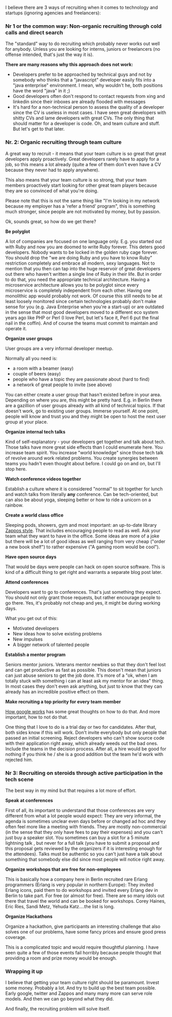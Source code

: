 I believe there are 3 ways of recruiting when it comes to technology and startups (ignoring agencies and freelancers):

### Nr 1 or the common way: Non-organic recruiting through cold calls and direct search

The "standard" way to do recruiting which probably never works out well for anybody.
Unless you are looking for interns, juniors or freelancers (no offense intended, that's just the way it is).

__There are many reasons why this approach does not work:__

- Developers prefer to be approached by technical guys and not by somebody who thinks that a "javascript" developer easily fits into a "java enterprise" environment.
I mean, why wouldn't he, both positions have the word "java" in it ;)
- Good developers often don't respond to contact requests from xing and linkedin since their inboxes are already flooded with messages
- It's hard for a non-technical person to assess the quality of a developer since the CV is useless in most cases.
I have seen great developers with shitty CVs and lame developers with great CVs. The only thing that should matter for a developer is code.
Oh, and team culture and stuff. But let's get to that later.

### Nr. 2: Organic recruiting through team culture

A great way to recruit - it means that your team culture is so great that great developers apply proactively. Great developers rarely have to apply for a job, so this means a lot already (quite a few of them don't even have a CV because they never had to apply anywhere).

This also means that your team culture is so strong, that your team members proactively start looking for other great team players because they are so convinced of what you're doing.

Please note that this is not the same thing like "I'm looking in my network because my employer has a 'refer a friend' program", this is something much stronger, since people are not motivated by money, but by passion.

Ok, sounds great, so how do we get there?

__Be polyglot__

A lot of companies are focused on one language only. E.g. you started out with Ruby and now you are doomed to write Ruby forever. This deters good developers. Nobody wants to be locked in the golden ruby cage forever.
You should drop the "we are doing Ruby and you have to know Ruby" restriction completely and embrace all modern, sexy languages.
Not to mention that you then can tap into the huge reservoir of great developers out there who haven't written a single line of Ruby in their life.
But in order to do that, you need the appropriate technical architecture. Having a microservice architecture allows you to be polyglot since every microservice is completely independent from each other. Having one monolithic app would probably not work.
Of course this still needs to be at least loosely monitored since certain technologies probably don't make sense for you (e.g. Java Enterprise when you're a start-up) or are outdated in the sense that most good developers moved to a different eco system years ago like PHP or Perl (I love Perl, but let's face it, Perl 6 put the final nail in the coffin).
And of course the teams must commit to maintain and operate it.

__Organize user groups__

User groups are a very informal developer meetup.

Normally all you need is:

- a room with a beamer (easy)
- couple of beers (easy)
- people who have a topic they are passionate about (hard to find)
- a network of great people to invite (see above)

You can either create a user group that hasn't existed before in your area. Depending on where you are, this might be pretty hard. E.g. in Berlin there are a gazillion of user groups already with all kind of technical topics.
If that doesn't work, go to existing user groups. Immerse yourself. At one point, people will know and trust you and they might be open to host the next user group at your place.

__Organize internal tech talks__

Kind of self-explanatory - your developers get together and talk about tech.
Those talks have more great side effects than I could enumerate here. You increase team spirit. You increase "world knowledge" since those tech talk of revolve around work related problems. You create synergies between teams you hadn't even thought about before. I could go on and on, but I'll stop here.

__Watch conference videos together__

Establish a culture where it is considered "normal" to sit together for lunch and watch talks from literally __any__ conference. Can be tech-oriented, but can also be about yoga, sleeping better or how to ride a unicorn on a rainbow.

__Create a world class office__

Sleeping pods, showers, gym and most important: an up-to-date library [Zappos style](http://www.zapposinsights.com/about/library-list). That includes encouraging people to read as well.
Ask your team what they want to have in the office.
Some ideas are more of a joke but there will be a lot of good ideas as well ranging from very cheap ("order a new book shelf") to rather expensive ("A gaming room would be cool").

__Have open source days__

That would be days were people can hack on open source software. This is kind of a difficult thing to get right and warrants a separate blog post later.

__Attend conferences__

Developers want to go to conferences. That's just something they expect. You should not only grant those requests, but rather encourage people to go there.
Yes, it's probably not cheap and yes, it might be during working days.

What you get out of this:

- Motivated developers
- New ideas how to solve existing problems
- New impulses
- A bigger network of talented people

__Establish a mentor program__

Seniors mentor juniors. Veterans mentor newbies so that they don't feel lost and can get productive as fast as possible. This doesn't mean that juniors can just abuse seniors to get the job done. It's more of a "ok, when I am totally stuck with something i can at least ask my mentor for an idea" thing. In most cases they don't even ask anything, but just to know that they can already has an incredible positive effect on them.

__Make recruiting a top priority for every team member__

[How google works](http://www.amazon.com/How-Google-Works-Eric-Schmidt/dp/1455582344) has some great thoughts on how to do that. And more important, how to not do that.

One thing that I love to do is a trial day or two for candidates. After that, both sides know if this will work.
Don't invite everybody but only people that passed an initial screening. Reject developers who can't show source code with their application right away, which already weeds out the bad ones.
Include the teams in the decision process. After all, a hire would be good for nothing if you think he / she is a good addition but the team he'd work with rejected him.

### Nr 3: Recruiting on steroids through active participation in the tech scene

The best way in my mind but that requires a lot more of effort.

__Speak at conferences__

First of all, its important to understand that those conferences are very different from what a lot people would expect: They are very informal, the agenda is sometimes unclear even days before or changed ad hoc and they often feel more like a meeting with friends. They are mostly non-commercial (in the sense that they only have fees to pay their expenses) and you can't just buy a speaker slot. You sometimes can buy a slot for a 5 minute lightning talk , but never for a full talk (you have to submit a proposal and this proposal gets reviewed by the organizers if it is interesting enough for the attendees).
Talks must be authentic so you can't just have a talk about something that somebody else did since most people will notice right away.

__Organize workshops that are free for non-employees__

This is basically how a company here in Berlin recruited rare Erlang programmers (Erlang is very popular in northern Europe): They invited Erlang icons, paid them to do workshops and invited every Erlang dev in Berlin to take part. For free (or almost for free).
There are so many idols out there that travel the world and can be booked for workshops. Corey Haines, Eric Ries, Sandi Metz, Yehuda Katz....the list is long.

__Organize Hackathons__

Organize a hackathon, give participants an interesting challenge that also solves one of our problems, have some fancy prices and ensure good press coverage.

This is a complicated topic and would require thoughtful planning. I have seen quite a few of those events fail horribly because people thought that providing a room and prize money would be enough.

### Wrapping it up

I believe that getting your team culture right should be paramount. Invest some money. Probably a lot. And try to build up the best team possible.
Early google, twitter and Zappos and many many more can serve role models. And then we can go beyond what they did.

And finally, the recruiting problem will solve itself.
